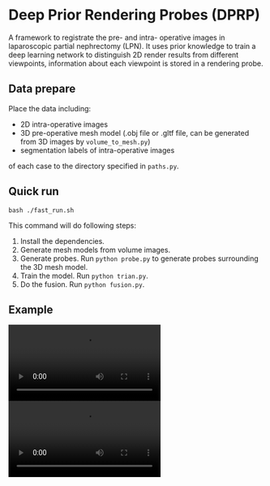 # Deep Prior Rendering Probes (DPRP)

A framework to registrate the pre- and intra- operative images in laparoscopic partial nephrectomy (LPN). It uses prior knowledge to train a deep learning network to distinguish 2D render results from different viewpoints, information about each viewpoint is stored in a rendering probe.

## Data prepare
Place the data including:

* 2D intra-operative images
* 3D pre-operative mesh model (.obj file or .gltf file, can be generated from 3D images by `volume_to_mesh.py`)
* segmentation labels of intra-operative images

of each case to the directory specified in `paths.py`.

## Quick run
```
bash ./fast_run.sh
```
This command will do following steps:
1. Install the dependencies. 
2. Generate mesh models from volume images.
3. Generate probes. Run `python probe.py` to generate probes surrounding the 3D mesh model.
4. Train the model. Run `python trian.py`.
5. Do the fusion. Run `python fusion.py`.

## Example
<video src="./assets/Case1.mp4" autoplay="true" controls>
</video>

<video src="./assets/Case4.mp4" autoplay="true" controls>
</video>
